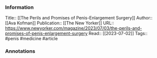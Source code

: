 
### Information
Title:: [[The Perils and Promises of Penis-Enlargement Surgery]]
Author:: [[Ava Kofman]]
Publication:: [[The New Yorker]]
URL:: https://www.newyorker.com/magazine/2023/07/03/the-perils-and-promises-of-penis-enlargement-surgery
Read:: [[2023-07-02]]
Tags:: #penis #medicine
#article

### Annotations
